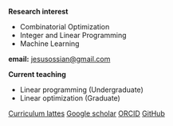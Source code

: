 **Research interest**
- Combinatorial Optimization
- Integer and Linear Programming
- Machine Learning

**email:** jesusossian@gmail.com

**Current teaching**
- Linear programming (Undergraduate)
- Linear optimization (Graduate)

[Curriculum lattes](/http://www.google.com/url?q=http%3A%2F%2Flattes.cnpq.br%2F4282182643218971&sa=D&sntz=1&usg=AOvVaw015zc8s71knsTck1lBcN-R)
[Google scholar](/https://scholar.google.com.br/citations?user=QJoIO_cAAAAJ&hl=pt-BR)
[ORCID](/https://www.google.com/url?q=https%3A%2F%2Forcid.org%2F0000-0003-4475-2290&sa=D&sntz=1&usg=AOvVaw3JV11rDuu4lrgV5tbds25U)
[GitHub](/https://www.google.com/url?q=https%3A%2F%2Fgithub.com%2Fjesusossian&sa=D&sntz=1&usg=AOvVaw3Zxi-TkUptGpCxMJ16FDTs)
